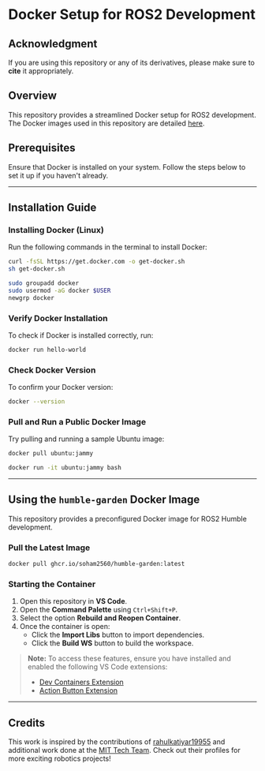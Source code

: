 # Docker Setup for ROS2 Development

## Acknowledgment
If you are using this repository or any of its derivatives, please make sure to **cite** it appropriately.

## Overview
This repository provides a streamlined Docker setup for ROS2 development. The Docker images used in this repository are detailed [here](https://github.com/soham2560/DockerForROS2Development).

## Prerequisites
Ensure that Docker is installed on your system. Follow the steps below to set it up if you haven't already.

---

## Installation Guide

### Installing Docker (Linux)
Run the following commands in the terminal to install Docker:

```bash
curl -fsSL https://get.docker.com -o get-docker.sh
sh get-docker.sh

sudo groupadd docker
sudo usermod -aG docker $USER
newgrp docker
```

### Verify Docker Installation
To check if Docker is installed correctly, run:

```bash
docker run hello-world
```

### Check Docker Version
To confirm your Docker version:

```bash
docker --version
```

### Pull and Run a Public Docker Image
Try pulling and running a sample Ubuntu image:

```bash
docker pull ubuntu:jammy

docker run -it ubuntu:jammy bash
```

---

## Using the `humble-garden` Docker Image
This repository provides a preconfigured Docker image for ROS2 Humble development.

### Pull the Latest Image

```bash
docker pull ghcr.io/soham2560/humble-garden:latest
```

### Starting the Container
1. Open this repository in **VS Code**.
2. Open the **Command Palette** using `Ctrl+Shift+P`.
3. Select the option **Rebuild and Reopen Container**.
4. Once the container is open:
   - Click the **Import Libs** button to import dependencies.
   - Click the **Build WS** button to build the workspace.

> **Note:** To access these features, ensure you have installed and enabled the following VS Code extensions:
> - [Dev Containers Extension](https://marketplace.visualstudio.com/items?itemName=ms-vscode-remote.remote-containers)
> - [Action Button Extension](https://marketplace.visualstudio.com/items?itemName=seunlanlege.action-buttons)

---

## Credits
This work is inspired by the contributions of [rahulkatiyar19955](https://www.rahulkatiyar.com/) and additional work done at the [MIT Tech Team](https://github.com/mittechteam). Check out their profiles for more exciting robotics projects!
